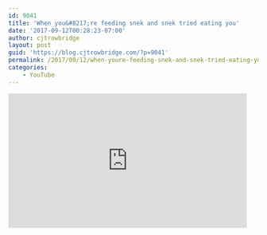 ```yaml
---
id: 9041
title: 'When you&#8217;re feeding snek and snek tried eating you'
date: '2017-09-12T00:28:23-07:00'
author: cjtrowbridge
layout: post
guid: 'https://blog.cjtrowbridge.com/?p=9041'
permalink: /2017/09/12/when-youre-feeding-snek-and-snek-tried-eating-you/
categories:
    - YouTube
---
```


<div style="width: 480px; height: 270px; overflow: hidden; position: relative;"><iframe allowfullscreen="allowfullscreen" frameborder="0" height="270" id="okplayer" mozallowfullscreen="mozallowfullscreen" scrolling="no" seamless="seamless" src="http://youtube.com/embed/ArP4deQwd0o" style="position: absolute; top: 0px; left: 0px; width: 480px; height: 270px;" webkitallowfullscreen="webkitAllowFullScreen" width="480"></iframe></div>